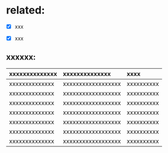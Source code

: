 

# related: 

- [x] xxx
- [x] xxx



## xxxxxx:


| xxxxxxxxxxxxxx | xxxxxxxxxxxxxx     | xxxx       |
| :--------------| :----------------- | :--------- |
| xxxxxxxxxxxxxx | xxxxxxxxxxxxxxxxxx | xxxxxxxxxx |
| xxxxxxxxxxxxxx | xxxxxxxxxxxxxxxxxx | xxxxxxxxxx |
| xxxxxxxxxxxxxx | xxxxxxxxxxxxxxxxxx | xxxxxxxxxx |
| xxxxxxxxxxxxxx | xxxxxxxxxxxxxxxxxx | xxxxxxxxxx |
| xxxxxxxxxxxxxx | xxxxxxxxxxxxxxxxxx | xxxxxxxxxx |
| xxxxxxxxxxxxxx | xxxxxxxxxxxxxxxxxx | xxxxxxxxxx |
| xxxxxxxxxxxxxx | xxxxxxxxxxxxxxxxxx | xxxxxxxxxx |


